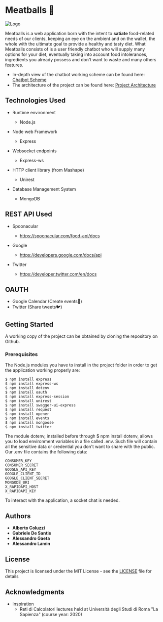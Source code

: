 # Meatballs :hamburger:

![Logo](https://external-preview.redd.it/PxYPalqae7fMR0A-piAKk9sUdLqxpQKEgbo9pm9Oj9Q.jpg?auto=webp&s=a81a7d26d8d1bfe127a13d47f21fbabba6bc95c8)

Meatballs is a web application born with the intent to **satiate** food-related needs of our clients, keeping an eye on the ambient and on the wallet, the whole with the ultimate goal to provide a healthy and tasty diet.
What Meatballs consists of is a user friendly chatbot who will supply many options for your diet, eventually taking into account food intolerances, ingredients you already possess and don't want to waste and many others features.
* In-depth view of the chatbot working scheme can be found here: [Chatbot Scheme](https://github.com/mralko99/Meatballs/blob/master/documents/chatbot%20architecture.pdf)
* The architecture of the project can be found here: [Project Architecture](https://github.com/mralko99/Meatballs/blob/master/documents/MeatBALLS%20Architecture%20(1).pdf)



## Technologies Used

* Runtime environment
  * Node.js

* Node web Framework
  * Express

* Websocket endpoints
  * Express-ws

* HTTP client library  (from Mashape)
  * Unirest

* Database Management System
  * MongoDB


## REST API Used

* Spoonacular
  * https://spoonacular.com/food-api/docs

* Google
  * https://developers.google.com/docs/api

* Twitter
  * https://developer.twitter.com/en/docs


## OAUTH

* Google Calendar (Create events:calendar:)
* Twitter (Share tweets:bird:)



## Getting Started
A working copy of the project can be obtained by cloning the repository on Github.  

### Prerequisites

The Node.js modules you have to install in the project folder in order to get the application working properly are:

```
$ npm install express
$ npm install express-ws
$ npm install dotenv
$ npm install oauth
$ npm install express-session
$ npm install unirest
$ npm install swagger-ui-express
$ npm install request
$ npm install opener
$ npm install events
$ npm install mongoose
$ npm install twitter
```

The module dotenv, installed before through $ npm install dotenv, allows you to load environment variables in a file called .env. Such file will contain all the sensitive data or credential you don't want to share with the public.
Our .env file contains the following data:
```
CONSUMER_KEY
CONSUMER_SECRET
GOOGLE_API_KEY
GOOGLE_CLIENT_ID
GOOGLE_CLIENT_SECRET
MONGODB_URI
X_RAPIDAPI_HOST
X_RAPIDAPI_KEY
```
To interact with the application, a socket chat is needed.

## Authors

* **Alberto Coluzzi**
* **Gabriele De Santis**
* **Alessandro Gaeta**
* **Alessandro Lamin**

## License

This project is licensed under the MIT License - see the [LICENSE](LICENSE) file for details

## Acknowledgments

* Inspiration
  * Reti di Calcolatori lectures held at Università degli Studi di Roma "La Sapienza" (course year: 2020)
